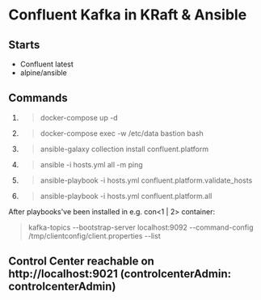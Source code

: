 # Confluent Kafka in KRaft & Ansible

## Starts 
- Confluent latest
- alpine/ansible

## Commands

 1. > docker-compose up -d
 1. > docker-compose exec -w /etc/data bastion bash
 1. > ansible-galaxy collection install confluent.platform
 1. > ansible -i hosts.yml all -m ping
 1. > ansible-playbook -i hosts.yml confluent.platform.validate_hosts
 1. > ansible-playbook -i hosts.yml confluent.platform.all
 
 After playbooks've been installed in e.g. con<1 | 2> container:
 
 > kafka-topics --bootstrap-server localhost:9092 --command-config /tmp/clientconfig/client.properties --list
 
 
 ## Control Center reachable on http://localhost:9021 (controlcenterAdmin: controlcenterAdmin)


